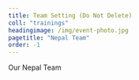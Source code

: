 ```yaml
---
title: Team Setting (Do Not Delete)
coll: "trainings"
headingimage: /img/event-photo.jpg
pagetitle: "Nepal Team"
order: -1
---
```

Our Nepal Team